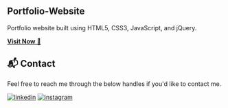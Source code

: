 ## Portfolio-Website
Portfolio website built using HTML5, CSS3, JavaScript, and jQuery.

<a href="[https://jigarsable.netlify.app/](https://bit.ly/Maulana-Jumantara)" target="_blank">**Visit Now** 🚀</a>

<h2>📬 Contact</h2>

Feel free to reach me through the below handles if you'd like to contact me.

[![linkedin](https://img.shields.io/badge/LinkedIn-0077B5?style=for-the-badge&logo=linkedin&logoColor=white)](https://bit.ly/Maulana-Jumantara)
[![instagram](https://img.shields.io/badge/Instagram-E4405F?style=for-the-badge&logo=instagram&logoColor=white)](https://www.instagram.com/maul_j99)
